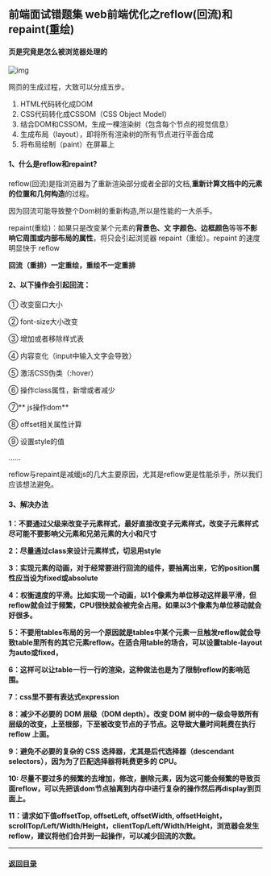 ## 前端面试错题集 web前端优化之reflow(回流)和repaint(重绘)

#### 页是究竟是怎么被浏览器处理的



![img](https://pic2.zhimg.com/v2-47c4889cdcc8a36a8e13ec4b821e8119_r.jpg)



网页的生成过程，大致可以分成五步。

1. HTML代码转化成DOM
2. CSS代码转化成CSSOM（CSS Object Model）
3. 结合DOM和CSSOM，生成一棵渲染树（包含每个节点的视觉信息）
4. 生成布局（layout），即将所有渲染树的所有节点进行平面合成
5. 将布局绘制（paint）在屏幕上

#### 1、什么是reflow和repaint?

reflow(回流)是指浏览器为了重新渲染部分或者全部的文档,**重新计算文档中的元素的位置和几何构造**的过程。

因为回流可能导致整个Dom树的重新构造,所以是性能的一大杀手。

repaint(重绘)：如果只是改变某个元素的**背景色、文 字颜色、边框颜色**等等**不影响它周围或内部布局的属性**，将只会引起浏览器 repaint（重绘）。repaint 的速度明显快于 reflow



**回流（重排）一定重绘，重绘不一定重排**



#### 2、以下操作会引起回流：

① 改变窗口大小

② font-size大小改变

③ 增加或者移除样式表

④ 内容变化（input中输入文字会导致）

⑤ 激活CSS伪类（:hover）

⑥ 操作class属性，新增或者减少

⑦** js操作dom**

⑧ offset相关属性计算

⑨ 设置style的值

......

reflow与repaint是减缓js的几大主要原因，尤其是reflow更是性能杀手，所以我们应该想法避免。



#### 3、解决办法

**1：不要通过父级来改变子元素样式，最好直接改变子元素样式，改变子元素样式尽可能不要影响父元素和兄弟元素的大小和尺寸**

**2：尽量通过class来设计元素样式，切忌用style**

**3：实现元素的动画，对于经常要进行回流的组件，要抽离出来，它的position属性应当设为fixed或absolute**

**4：权衡速度的平滑。比如实现一个动画，以1个像素为单位移动这样最平滑，但reflow就会过于频繁，CPU很快就会被完全占用。如果以3个像素为单位移动就会好很多。**

**5：不要用tables布局的另一个原因就是tables中某个元素一旦触发reflow就会导致table里所有的其它元素reflow。在适合用table的场合，可以设置table-layout为auto或fixed，**

**6：这样可以让table一行一行的渲染，这种做法也是为了限制reflow的影响范围。**

**7：css里不要有表达式expression**

**8：减少不必要的 DOM 层级（DOM depth）。改变 DOM 树中的一级会导致所有层级的改变，上至根部，下至被改变节点的子节点。这导致大量时间耗费在执行 reflow 上面。**

**9：避免不必要的复杂的 CSS 选择器，尤其是后代选择器（descendant selectors），因为为了匹配选择器将耗费更多的 CPU。**

**10: 尽量不要过多的频繁的去增加，修改，删除元素，因为这可能会频繁的导致页面reflow，可以先把该dom节点抽离到内存中进行复杂的操作然后再display到页面上。**

**11：请求如下值offsetTop, offsetLeft, offsetWidth, offsetHeight，scrollTop/Left/Width/Height，clientTop/Left/Width/Height，浏览器会发生reflow，建议将他们合并到一起操作，可以减少回流的次数。**



---

#### [返回目录](./)



